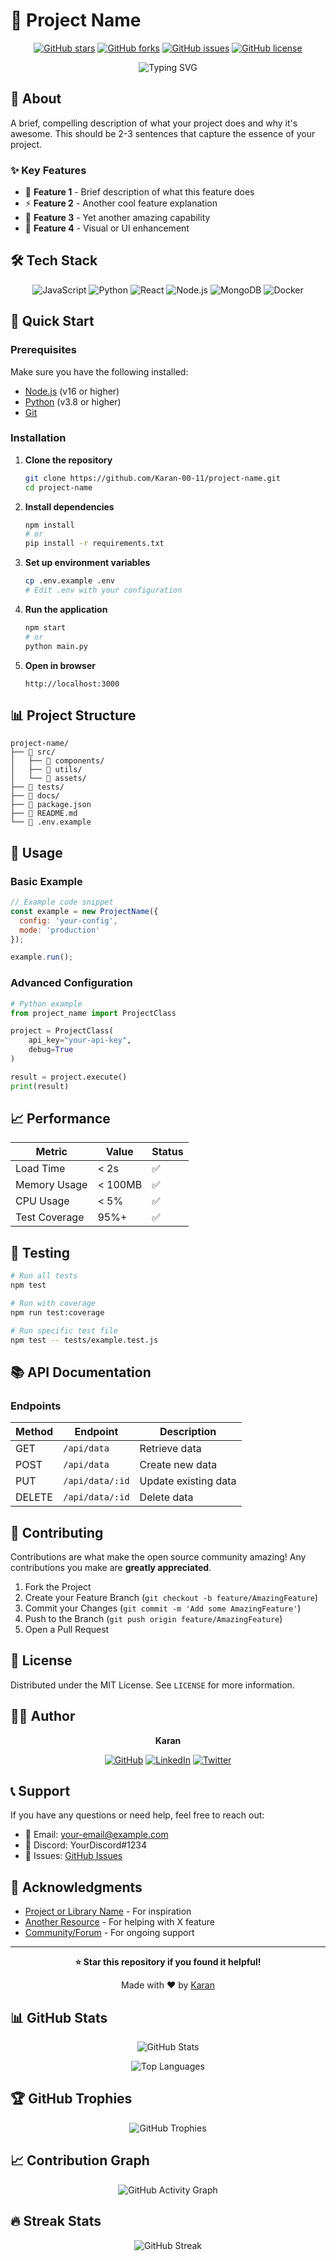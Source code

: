 # 🚀 Project Name

<div align="center">

[![GitHub stars](https://img.shields.io/github/stars/Karan-00-11/project-name?style=for-the-badge&logo=github&color=yellow)](https://github.com/Karan-00-11/project-name/stargazers)
[![GitHub forks](https://img.shields.io/github/forks/Karan-00-11/project-name?style=for-the-badge&logo=github&color=blue)](https://github.com/Karan-00-11/project-name/network)
[![GitHub issues](https://img.shields.io/github/issues/Karan-00-11/project-name?style=for-the-badge&logo=github&color=red)](https://github.com/Karan-00-11/project-name/issues)
[![GitHub license](https://img.shields.io/github/license/Karan-00-11/project-name?style=for-the-badge&logo=github&color=green)](https://github.com/Karan-00-11/project-name/blob/main/LICENSE)

</div>

<div align="center">
  <img src="https://readme-typing-svg.herokuapp.com?font=Fira+Code&size=30&duration=3000&pause=1000&color=36BCF7&center=true&vCenter=true&width=600&lines=Welcome+to+Project+Name!;Building+the+Future+with+Code;Innovation+Meets+Technology" alt="Typing SVG" />
</div>

## 📖 About

A brief, compelling description of what your project does and why it's awesome. This should be 2-3 sentences that capture the essence of your project.

### ✨ Key Features

- 🎯 **Feature 1** - Brief description of what this feature does
- ⚡ **Feature 2** - Another cool feature explanation
- 🔧 **Feature 3** - Yet another amazing capability
- 🎨 **Feature 4** - Visual or UI enhancement

## 🛠️ Tech Stack

<div align="center">

![JavaScript](https://img.shields.io/badge/JavaScript-F7DF1E?style=for-the-badge&logo=javascript&logoColor=black)
![Python](https://img.shields.io/badge/Python-3776AB?style=for-the-badge&logo=python&logoColor=white)
![React](https://img.shields.io/badge/React-20232A?style=for-the-badge&logo=react&logoColor=61DAFB)
![Node.js](https://img.shields.io/badge/Node.js-43853D?style=for-the-badge&logo=node.js&logoColor=white)
![MongoDB](https://img.shields.io/badge/MongoDB-4EA94B?style=for-the-badge&logo=mongodb&logoColor=white)
![Docker](https://img.shields.io/badge/Docker-2496ED?style=for-the-badge&logo=docker&logoColor=white)

</div>

## 🚀 Quick Start

### Prerequisites

Make sure you have the following installed:

- [Node.js](https://nodejs.org/) (v16 or higher)
- [Python](https://python.org/) (v3.8 or higher)
- [Git](https://git-scm.com/)

### Installation

1. **Clone the repository**
   ```bash
   git clone https://github.com/Karan-00-11/project-name.git
   cd project-name
   ```

2. **Install dependencies**
   ```bash
   npm install
   # or
   pip install -r requirements.txt
   ```

3. **Set up environment variables**
   ```bash
   cp .env.example .env
   # Edit .env with your configuration
   ```

4. **Run the application**
   ```bash
   npm start
   # or
   python main.py
   ```

5. **Open in browser**
   ```
   http://localhost:3000
   ```

## 📊 Project Structure

```
project-name/
├── 📁 src/
│   ├── 📁 components/
│   ├── 📁 utils/
│   └── 📁 assets/
├── 📁 tests/
├── 📁 docs/
├── 📄 package.json
├── 📄 README.md
└── 📄 .env.example
```

## 🎯 Usage

### Basic Example

```javascript
// Example code snippet
const example = new ProjectName({
  config: 'your-config',
  mode: 'production'
});

example.run();
```

### Advanced Configuration

```python
# Python example
from project_name import ProjectClass

project = ProjectClass(
    api_key="your-api-key",
    debug=True
)

result = project.execute()
print(result)
```

## 📈 Performance

<div align="center">

| Metric | Value | Status |
|--------|-------|--------|
| Load Time | < 2s | ✅ |
| Memory Usage | < 100MB | ✅ |
| CPU Usage | < 5% | ✅ |
| Test Coverage | 95%+ | ✅ |

</div>

## 🧪 Testing

```bash
# Run all tests
npm test

# Run with coverage
npm run test:coverage

# Run specific test file
npm test -- tests/example.test.js
```

## 📚 API Documentation

### Endpoints

| Method | Endpoint | Description |
|--------|----------|-------------|
| GET | `/api/data` | Retrieve data |
| POST | `/api/data` | Create new data |
| PUT | `/api/data/:id` | Update existing data |
| DELETE | `/api/data/:id` | Delete data |

## 🤝 Contributing

Contributions are what make the open source community amazing! Any contributions you make are **greatly appreciated**.

1. Fork the Project
2. Create your Feature Branch (`git checkout -b feature/AmazingFeature`)
3. Commit your Changes (`git commit -m 'Add some AmazingFeature'`)
4. Push to the Branch (`git push origin feature/AmazingFeature`)
5. Open a Pull Request

## 📜 License

Distributed under the MIT License. See `LICENSE` for more information.

## 👨‍💻 Author

<div align="center">

**Karan**

[![GitHub](https://img.shields.io/badge/GitHub-100000?style=for-the-badge&logo=github&logoColor=white)](https://github.com/Karan-00-11)
[![LinkedIn](https://img.shields.io/badge/LinkedIn-0077B5?style=for-the-badge&logo=linkedin&logoColor=white)](https://linkedin.com/in/your-profile)
[![Twitter](https://img.shields.io/badge/Twitter-1DA1F2?style=for-the-badge&logo=twitter&logoColor=white)](https://twitter.com/your-handle)

</div>

## 📞 Support

If you have any questions or need help, feel free to reach out:

- 📧 Email: your-email@example.com
- 💬 Discord: YourDiscord#1234
- 🐛 Issues: [GitHub Issues](https://github.com/Karan-00-11/project-name/issues)

## 🙏 Acknowledgments

- [Project or Library Name](https://example.com) - For inspiration
- [Another Resource](https://example.com) - For helping with X feature
- [Community/Forum](https://example.com) - For ongoing support

---

<div align="center">

**⭐ Star this repository if you found it helpful!**

Made with ❤️ by [Karan](https://github.com/Karan-00-11)

</div>

## 📊 GitHub Stats

<div align="center">

![GitHub Stats](https://github-readme-stats.vercel.app/api?username=Karan-00-11&show_icons=true&theme=radical&hide_border=true)

![Top Languages](https://github-readme-stats.vercel.app/api/top-langs/?username=Karan-00-11&layout=compact&theme=radical&hide_border=true)

</div>

## 🏆 GitHub Trophies

<div align="center">

![GitHub Trophies](https://github-profile-trophy.vercel.app/?username=Karan-00-11&theme=radical&no-frame=true&margin-w=15&margin-h=15)

</div>

## 📈 Contribution Graph

<div align="center">

![GitHub Activity Graph](https://github-readme-activity-graph.vercel.app/graph?username=Karan-00-11&theme=react-dark&hide_border=true)

</div>

## 🔥 Streak Stats

<div align="center">

![GitHub Streak](https://github-readme-streak-stats.herokuapp.com/?user=Karan-00-11&theme=radical&hide_border=true)

</div>
